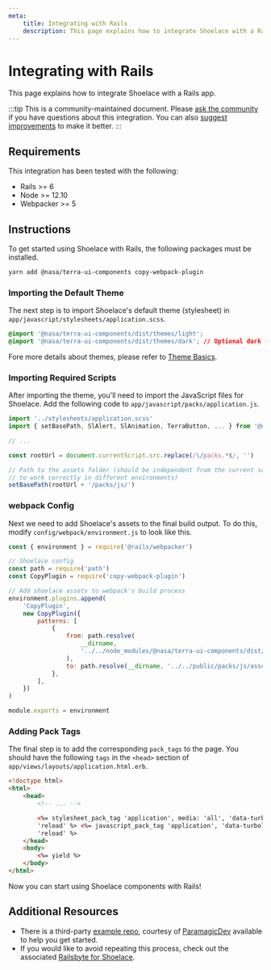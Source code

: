 ```yaml
---
meta:
    title: Integrating with Rails
    description: This page explains how to integrate Shoelace with a Rails app.
---
```


# Integrating with Rails

This page explains how to integrate Shoelace with a Rails app.

:::tip
This is a community-maintained document. Please [ask the community](/resources/community) if you have questions about this integration. You can also [suggest improvements](https://github.com/gesdisc/components/blob/next/docs/tutorials/integrating-with-rails.md) to make it better.
:::

## Requirements

This integration has been tested with the following:

-   Rails >= 6
-   Node >= 12.10
-   Webpacker >= 5

## Instructions

To get started using Shoelace with Rails, the following packages must be installed.

```bash
yarn add @nasa/terra-ui-components copy-webpack-plugin
```

### Importing the Default Theme

The next step is to import Shoelace's default theme (stylesheet) in `app/javascript/stylesheets/application.scss`.

```css
@import '@nasa/terra-ui-components/dist/themes/light';
@import '@nasa/terra-ui-components/dist/themes/dark'; // Optional dark theme
```

Fore more details about themes, please refer to [Theme Basics](/getting-started/themes#theme-basics).

### Importing Required Scripts

After importing the theme, you'll need to import the JavaScript files for Shoelace. Add the following code to `app/javascript/packs/application.js`.

```js
import '../stylesheets/application.scss'
import { setBasePath, SlAlert, SlAnimation, TerraButton, ... } from '@nasa/terra-ui-components'

// ...

const rootUrl = document.currentScript.src.replace(/\/packs.*$/, '')

// Path to the assets folder (should be independent from the current script source path
// to work correctly in different environments)
setBasePath(rootUrl + '/packs/js/')
```

### webpack Config

Next we need to add Shoelace's assets to the final build output. To do this, modify `config/webpack/environment.js` to look like this.

```js
const { environment } = require('@rails/webpacker')

// Shoelace config
const path = require('path')
const CopyPlugin = require('copy-webpack-plugin')

// Add shoelace assets to webpack's build process
environment.plugins.append(
    'CopyPlugin',
    new CopyPlugin({
        patterns: [
            {
                from: path.resolve(
                    __dirname,
                    '../../node_modules/@nasa/terra-ui-components/dist/assets'
                ),
                to: path.resolve(__dirname, '../../public/packs/js/assets'),
            },
        ],
    })
)

module.exports = environment
```

### Adding Pack Tags

The final step is to add the corresponding `pack_tags` to the page. You should have the following `tags` in the `<head>` section of `app/views/layouts/application.html.erb`.

```html
<!doctype html>
<html>
    <head>
        <!-- ... -->

        <%= stylesheet_pack_tag 'application', media: 'all', 'data-turbolinks-track':
        'reload' %> <%= javascript_pack_tag 'application', 'data-turbolinks-track':
        'reload' %>
    </head>
    <body>
        <%= yield %>
    </body>
</html>
```

Now you can start using Shoelace components with Rails!

## Additional Resources

-   There is a third-party [example repo](https://github.com/ParamagicDev/rails-shoelace-example), courtesy of [ParamagicDev](https://github.com/ParamagicDev) available to help you get started.
-   If you would like to avoid repeating this process, check out the associated [Railsbyte for Shoelace](https://railsbytes.com/templates/X8BsEb).
